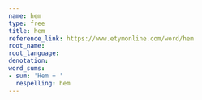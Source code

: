```yaml
---
name: hem
type: free
title: hem
reference_link: https://www.etymonline.com/word/hem
root_name: 
root_language: 
denotation: 
word_sums:
- sum: 'Hem + '
  respelling: hem
---
```

